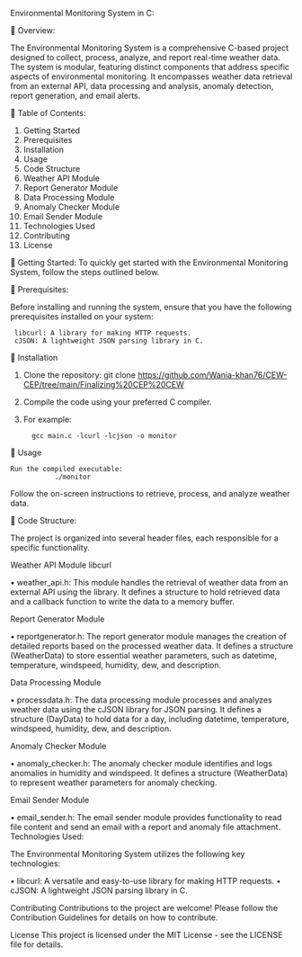 Environmental Monitoring System in C:

	Overview:

The Environmental Monitoring System is a comprehensive C-based project designed to collect, process, analyze, and report real-time weather data. The system is modular, featuring distinct components that address specific aspects of environmental monitoring. It encompasses weather data retrieval from an external API, data processing and analysis, anomaly detection, report generation, and email alerts.

	Table of Contents:
1.	Getting Started
2.	Prerequisites
3.	Installation
4.	Usage
5.	Code Structure
6.	Weather API Module
7.	Report Generator Module
8.	Data Processing Module
9.	Anomaly Checker Module
10.	Email Sender Module
11.	Technologies Used
12.	Contributing
13.	License


	Getting Started:
        To quickly get started with the Environmental Monitoring System, follow the steps outlined                below.

	Prerequisites:

Before installing and running the system, ensure that you have the following prerequisites installed on your system:

     libcurl: A library for making HTTP requests.
     cJSON: A lightweight JSON parsing library in C.



	Installation
1.	Clone the repository:
                 git clone https://github.com/Wania-khan76/CEW-CEP/tree/main/Finalizing%20CEP%20CEW

2.	Compile the code using your preferred C compiler.
3.	For example:

   
		  gcc main.c -lcurl -lcjson -o monitor
  	
 Usage

    Run the compiled executable:
               ./monitor
Follow the on-screen instructions to retrieve, process, and analyze weather data.


	Code Structure:

The project is organized into several header files, each responsible for a specific functionality.

Weather API Module libcurl

•	weather_api.h: 
This module handles the retrieval of weather data from an external API using the library. It defines a structure to hold retrieved data and a callback function to write the data to a memory buffer.

Report Generator Module

•	reportgenerator.h: The report generator module manages the creation of detailed reports based on the processed weather data. It defines a structure (WeatherData) to store essential weather parameters, such as datetime, temperature, windspeed, humidity, dew, and description.

Data Processing Module

•	processdata.h: The data processing module processes and analyzes weather data using the cJSON library for JSON parsing. It defines a structure (DayData) to hold data for a day, including datetime, temperature, windspeed, humidity, dew, and description.

Anomaly Checker Module

•	anomaly_checker.h: The anomaly checker module identifies and logs anomalies in humidity and windspeed. It defines a structure (WeatherData) to represent weather parameters for anomaly checking.

Email Sender Module

•	email_sender.h: The email sender module provides functionality to read file content and send an email with a report and anomaly file attachment.	
Technologies Used:

The Environmental Monitoring System utilizes the following key technologies:

•	libcurl: A versatile and easy-to-use library for making HTTP requests.
•	cJSON: A lightweight JSON parsing library in C.

Contributing
Contributions to the project are welcome! Please follow the Contribution Guidelines for details on how to contribute.

License
This project is licensed under the MIT License - see the LICENSE file for details.

